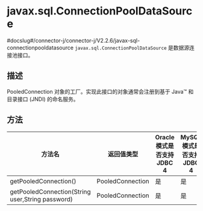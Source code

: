 javax.sql.ConnectionPoolDataSource 
=======================================================
#docslug#/connector-j/connector-j/V2.2.6/javax-sql-connectionpooldatasource
`javax.sql.ConnectionPoolDataSource` 是数据源连接池接口。

描述 
-----------------------

PooledConnection 对象的工厂。实现此接口的对象通常会注册到基于 Java™ 和目录接口 (JNDI) 的命名服务。

方法 
-----------------------



|                       方法名                        |      返回值类型       | Oracle 模式是否支持 JDBC 4 | MySQL 模式是否支持 JDBC 4 |
|--------------------------------------------------|------------------|----------------------|---------------------|
| getPooledConnection()                            | PooledConnection | 是                    | 是                   |
| getPooledConnection(String user,String password) | PooledConnection | 是                    | 是                   |



